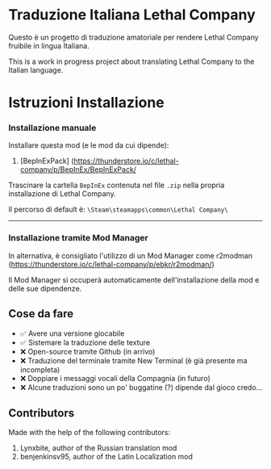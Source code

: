 # Traduzione Italiana Lethal Company

Questo è un progetto di traduzione amatoriale per rendere Lethal Company fruibile in lingua Italiana.

This is a work in progress project about translating Lethal Company to the Italian language.

# Istruzioni Installazione
### Installazione manuale
Installare questa mod (e le mod da cui dipende):

1. [BepInExPack]						(https://thunderstore.io/c/lethal-company/p/BepInEx/BepInExPack/

Trascinare la cartella `BepInEx` contenuta nel file `.zip` nella propria installazione di Lethal Company.

Il percorso di default è: `\Steam\steamapps\common\Lethal Company\`

---

### Installazione tramite Mod Manager

In alternativa, è consigliato l'utilizzo di un Mod Manager come r2modman (https://thunderstore.io/c/lethal-company/p/ebkr/r2modman/)

Il Mod Manager si occuperà automaticamente dell'installazione della mod e delle sue dipendenze.

## Cose da fare

- ✅ Avere una versione giocabile
- ✅ Sistemare la traduzione delle texture 
- ❌ Open-source tramite Github (in arrivo)
- ❌ Traduzione del terminale tramite New Terminal (è già presente ma incompleta)
- ❌ Doppiare i messaggi vocali della Compagnia (in futuro)
- ❌ Alcune traduzioni sono un po' buggatine (?) dipende dal gioco credo...

## Contributors

Made with the help of the following contributors:

1. Lynxbite, author of the Russian translation mod
2. benjenkinsv95, author of the Latin Localization mod